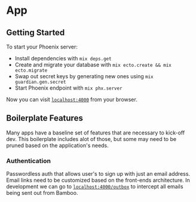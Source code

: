 # App

## Getting Started
To start your Phoenix server:

  * Install dependencies with `mix deps.get`
  * Create and migrate your database with `mix ecto.create && mix ecto.migrate`
  * Swap out secret keys by generating new ones using `mix guardian.gen.secret`
  * Start Phoenix endpoint with `mix phx.server`

Now you can visit [`localhost:4000`](http://localhost:4000) from your browser.

## Boilerplate Features
Many apps have a baseline set of features that are necessary to kick-off dev. This boilerplate includes alot of those, but some may need to be pruned based on the application's needs.

### Authentication
Passwordless auth that allows user's to sign up with just an email address. Email links need to be customized based on the front-ends architecture. In development we can go to [`localhost:4000/outbox`](http://localhost:4000/outbox) to intercept all emails being sent out from Bamboo.
